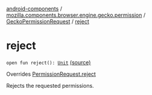 [android-components](../../index.md) / [mozilla.components.browser.engine.gecko.permission](../index.md) / [GeckoPermissionRequest](index.md) / [reject](./reject.md)

# reject

`open fun reject(): `[`Unit`](https://kotlinlang.org/api/latest/jvm/stdlib/kotlin/-unit/index.html) [(source)](https://github.com/mozilla-mobile/android-components/blob/master/components/browser/engine-gecko-beta/src/main/java/mozilla/components/browser/engine/gecko/permission/GeckoPermissionRequest.kt#L151)

Overrides [PermissionRequest.reject](../../mozilla.components.concept.engine.permission/-permission-request/reject.md)

Rejects the requested permissions.

